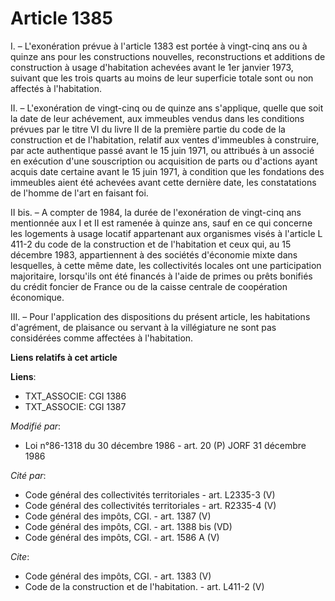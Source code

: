 # Article 1385

I. – L'exonération prévue à l'article 1383 est portée à vingt-cinq ans ou à quinze ans pour les constructions nouvelles,
reconstructions et additions de construction à usage d'habitation achevées avant le 1er janvier 1973, suivant que les trois
quarts au moins de leur superficie totale sont ou non affectés à l'habitation.

II. – L'exonération de vingt-cinq ou de quinze ans s'applique, quelle que soit la date de leur achévement, aux immeubles
vendus dans les conditions prévues par le titre VI du livre II de la première partie du code de la construction et de
l'habitation, relatif aux ventes d'immeubles à construire, par acte authentique passé avant le 15 juin 1971, ou attribués à
un associé en exécution d'une souscription ou acquisition de parts ou d'actions ayant acquis date certaine avant le 15 juin
1971, à condition que les fondations des immeubles aient été achevées avant cette dernière date, les constatations de l'homme
de l'art en faisant foi.

II bis. – A compter de 1984, la durée de l'exonération de vingt-cinq ans mentionnée aux I et II est ramenée à quinze ans,
sauf en ce qui concerne les logements à usage locatif appartenant aux organismes visés à l'article L 411-2 du code de la
construction et de l'habitation et ceux qui, au 15 décembre 1983, appartiennent à des sociétés d'économie mixte dans
lesquelles, à cette même date, les collectivités locales ont une participation majoritaire, lorsqu'ils ont été financés à
l'aide de primes ou prêts bonifiés du crédit foncier de France ou de la caisse centrale de coopération économique.

III. – Pour l'application des dispositions du présent article, les habitations d'agrément, de plaisance ou servant à la
villégiature ne sont pas considérées comme affectées à l'habitation.

**Liens relatifs à cet article**

**Liens**:

  - TXT_ASSOCIE: CGI 1386
  - TXT_ASSOCIE: CGI 1387

_Modifié par_:

  - Loi n°86-1318 du 30 décembre 1986 - art. 20 (P) JORF 31 décembre 1986

_Cité par_:

  - Code général des collectivités territoriales - art. L2335-3 (V)
  - Code général des collectivités territoriales - art. R2335-4 (V)
  - Code général des impôts, CGI. - art. 1387 (V)
  - Code général des impôts, CGI. - art. 1388 bis (VD)
  - Code général des impôts, CGI. - art. 1586 A (V)

_Cite_:

  - Code général des impôts, CGI. - art. 1383 (V)
  - Code de la construction et de l'habitation. - art. L411-2 (V)
